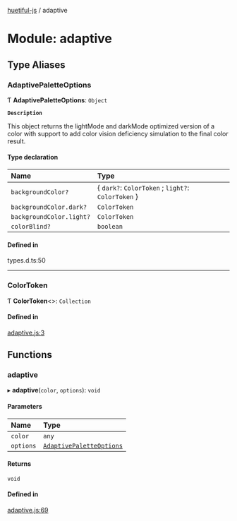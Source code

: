 [huetiful-js](../README.md) / adaptive

# Module: adaptive

## Type Aliases

### AdaptivePaletteOptions

Ƭ **AdaptivePaletteOptions**: `Object`

**`Description`**

This object returns the lightMode and darkMode optimized version of a color with support to add color vision deficiency simulation to the final color result.

#### Type declaration

| Name | Type |
| :------ | :------ |
| `backgroundColor?` | \{ `dark?`: `ColorToken` ; `light?`: `ColorToken`  } |
| `backgroundColor.dark?` | `ColorToken` |
| `backgroundColor.light?` | `ColorToken` |
| `colorBlind?` | `boolean` |

#### Defined in

types.d.ts:50

___

### ColorToken

Ƭ **ColorToken**\<\>: `Collection`

#### Defined in

[adaptive.js:3](https://github.com/prjctimg/huetiful/blob/5e5fb86/src/adaptive.js#L3)

## Functions

### adaptive

▸ **adaptive**(`color`, `options`): `void`

#### Parameters

| Name | Type |
| :------ | :------ |
| `color` | `any` |
| `options` | [`AdaptivePaletteOptions`](adaptive.md#adaptivepaletteoptions) |

#### Returns

`void`

#### Defined in

[adaptive.js:69](https://github.com/prjctimg/huetiful/blob/5e5fb86/src/adaptive.js#L69)
